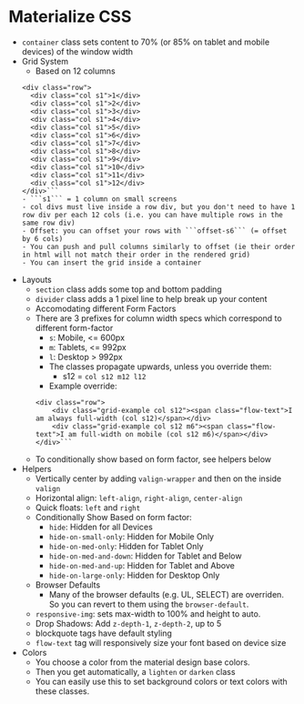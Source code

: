 Materialize CSS
=============

- ```container``` class sets content to 70% (or 85% on tablet and mobile devices) of the window width
- Grid System
    - Based on 12 columns
    ```(html)
    <div class="row">
      <div class="col s1">1</div>
      <div class="col s1">2</div>
      <div class="col s1">3</div>
      <div class="col s1">4</div>
      <div class="col s1">5</div>
      <div class="col s1">6</div>
      <div class="col s1">7</div>
      <div class="col s1">8</div>
      <div class="col s1">9</div>
      <div class="col s1">10</div>
      <div class="col s1">11</div>
      <div class="col s1">12</div>
    </div>```
    - ```s1``` = 1 column on small screens
    - col divs must live inside a row div, but you don't need to have 1 row div per each 12 cols (i.e. you can have multiple rows in the same row div)
    - Offset: you can offset your rows with ```offset-s6``` (= offset by 6 cols)
    - You can push and pull columns similarly to offset (ie their order in html will not match their order in the rendered grid)
    - You can insert the grid inside a container
- Layouts
    - ```section``` class adds some top and bottom padding
    - ```divider``` class adds a 1 pixel line to help break up your content
    - Accomodating different Form Factors
    - There are 3 prefixes for column width specs which correspond to different form-factor
        - ```s```: Mobile,  <= 600px
        - ```m```: Tablets, <= 992px
        - ```l```: Desktop > 992px
        - The classes propagate upwards, unless you override them:
            - s12 = ```col s12 m12 l12```
        - Example override:
        ```(html)
        <div class="row">
            <div class="grid-example col s12"><span class="flow-text">I am always full-width (col s12)</span></div>
            <div class="grid-example col s12 m6"><span class="flow-text">I am full-width on mobile (col s12 m6)</span></div>
        </div>```
    - To conditionally show based on form factor, see helpers below
- Helpers
    - Vertically center by adding ```valign-wrapper``` and then on the inside ```valign```
    - Horizontal align: ```left-align```, ```right-align```, ```center-align```
    - Quick floats: ```left``` and ```right```
    - Conditionally Show Based on form factor:
        - ```hide```: Hidden for all Devices
        - ```hide-on-small-only```:	Hidden for Mobile Only
        - ```hide-on-med-only```: Hidden for Tablet Only
        - ```hide-on-med-and-down```: Hidden for Tablet and Below
        - ```hide-on-med-and-up```:	Hidden for Tablet and Above
        - ```hide-on-large-only```:	Hidden for Desktop Only
    - Browser Defaults
        - Many of the browser defaults (e.g. UL, SELECT) are overriden.  So you can revert to them using the ```browser-default```.
    - ```responsive-img```: sets max-width to 100% and height to auto.
    - Drop Shadows: Add ```z-depth-1```, ```z-depth-2```, up to 5
    - blockquote tags have default styling
    - ```flow-text``` tag will responsively size your font based on device size
- Colors
    - You choose a color from the material design base colors.  
    - Then you get automatically, a ```lighten``` or ```darken``` class
    - You can easily use this to set background colors or text colors with these classes.
     